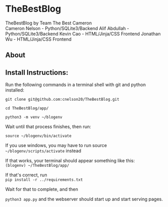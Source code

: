 # TheBestBlog
TheBestBlog by Team The Best Cameron
<br>
Cameron Nelson - Python/SQLite3/Backend
Alif Abdullah - Python/SQLite3/Backend
Kevin Cao - HTML/Jinja/CSS Frontend
Jonathan Wu - HTML/Jinja/CSS Frontend

## About


## Install Instructions:

Run the following commands in a terminal shell with git and python installed:

`git clone git@github.com:cnelson20/TheBestBlog.git`

`cd TheBestBlog/app/`

`python3 -m venv ~/blogenv`

Wait until that process finishes, then run:

`source ~/blogenv/bin/activate `

If you use windows, you may have to run source `~/blogenv/scripts/activate` instead

If that works, your terminal should appear something like this: <br>
`(blogenv) ~/TheBestBlog/app/`

If that's correct, run <br>
`pip install -r ../requirements.txt`

Wait for that to complete, and then

`python3 app.py` and the webserver should start up and start serving pages.
